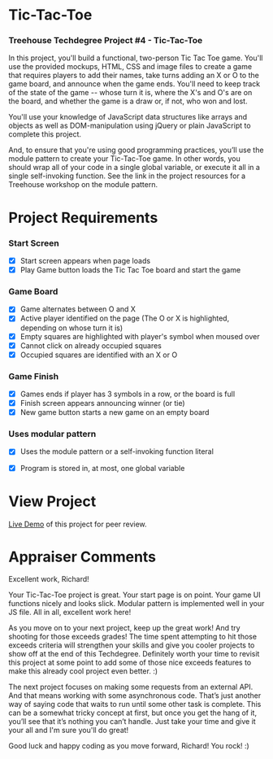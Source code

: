 # Tic-Tac-Toe
### Treehouse Techdegree Project #4 - Tic-Tac-Toe

In this project, you'll build a functional, two-person Tic Tac Toe game. You'll use the provided mockups, HTML, CSS and image files to create a game that requires players to add their names, take turns adding an X or O to the game board, and announce when the game ends. You'll need to keep track of the state of the game -- whose turn it is, where the X's and O's are on the board, and whether the game is a draw or, if not, who won and lost.

You'll use your knowledge of JavaScript data structures like arrays and objects as well as DOM-manipulation using jQuery or plain JavaScript to complete this project.

And, to ensure that you're using good programming practices, you’ll use the module pattern to create your Tic-Tac-Toe game. In other words, you should wrap all of your code in a single global variable, or execute it all in a single self-invoking function. See the link in the project resources for a Treehouse workshop on the module pattern.


# Project Requirements

### Start Screen
- [x] Start screen appears when page loads
- [x] Play Game button loads the Tic Tac Toe board and start the game
### Game Board
- [x] Game alternates between O and X
- [x] Active player identified on the page (The O or X is highlighted, depending on whose turn it is)
- [x] Empty squares are highlighted with player's symbol when moused over
- [x] Cannot click on already occupied squares
- [x] Occupied squares are identified with an X or O
### Game Finish
- [x] Games ends if player has 3 symbols in a row, or the board is full
- [x] Finish screen appears announcing winner (or tie)
- [x] New game button starts a new game on an empty board
### Uses modular pattern
- [x] Uses the module pattern or a self-invoking function literal
- [x] Program is stored in, at most, one global variable


# View Project
[Live Demo]( https://richardjamesward.github.io/JS-Tic-Tac-Toe/) of this project for peer review.


# Appraiser Comments
Excellent work, Richard!

Your Tic-Tac-Toe project is great. Your start page is on point. Your game UI functions nicely and looks slick. Modular pattern is implemented well in your JS file. All in all, excellent work here!

As you move on to your next project, keep up the great work! And try shooting for those exceeds grades! The time spent attempting to hit those exceeds criteria will strengthen your skills and give you cooler projects to show off at the end of this Techdegree. Definitely worth your time to revisit this project at some point to add some of those nice exceeds features to make this already cool project even better. :)

The next project focuses on making some requests from an external API. And that means working with some asynchronous code. That’s just another way of saying code that waits to run until some other task is complete. This can be a somewhat tricky concept at first, but once you get the hang of it, you’ll see that it’s nothing you can’t handle. Just take your time and give it your all and I'm sure you'll do great!

Good luck and happy coding as you move forward, Richard! You rock! :)
